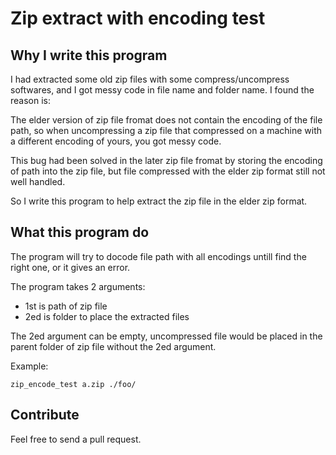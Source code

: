 # Zip extract with encoding test

## Why I write this program

I had extracted some old zip files with some compress/uncompress softwares, and I got messy code in file name and folder name. I found the reason is:

The elder version of zip file fromat does not contain the encoding of the file path, so when uncompressing a zip file that compressed on a machine with a different encoding of yours, you got messy code.

This bug had been solved in the later zip file fromat by storing the encoding of path into the zip file, but file compressed with the elder zip format still not well handled. 

So I write this program to help extract the zip file in the elder zip format.

## What this program do

The program will try to docode file path with all encodings untill find the right one, or it gives an error.

The program takes 2 arguments:
* 1st is path of zip file
* 2ed is folder to place the extracted files

The 2ed argument can be empty, uncompressed file would be placed in the parent folder of zip file without the 2ed argument.

Example:

`zip_encode_test a.zip ./foo/`

## Contribute

Feel free to send a pull request.